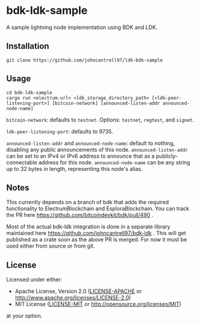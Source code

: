 # bdk-ldk-sample
A sample lightning node implementation using BDK and LDK.

## Installation
```
git clone https://github.com/johncantrell97/ldk-bdk-sample
```

## Usage
```
cd bdk-ldk-sample
cargo run <electrum-url> <ldk_storage_directory_path> [<ldk-peer-listening-port>] [bitcoin-network] [announced-listen-addr announced-node-name]
```
`bitcoin-network`: defaults to `testnet`. Options: `testnet`, `regtest`, and `signet`.

`ldk-peer-listening-port`: defaults to 9735.

`announced-listen-addr` and `announced-node-name`: default to nothing, disabling any public announcements of this node.
`announced-listen-addr` can be set to an IPv4 or IPv6 address to announce that as a publicly-connectable address for this node.
`announced-node-name` can be any string up to 32 bytes in length, representing this node's alias.

## Notes

This currently depends on a branch of bdk that adds the required functionality to ElectrumBlockchain and EsploraBlockchain.  You can track the PR here https://github.com/bitcoindevkit/bdk/pull/490 .

Most of the actual bdk-ldk integration is done in a separate library maintained here https://github.com/johncantrell97/bdk-ldk . This will get published as a crate soon as the above PR is merged.  For now it must be used either from source or from git.

## License

Licensed under either:

 * Apache License, Version 2.0 ([LICENSE-APACHE](LICENSE-APACHE) or http://www.apache.org/licenses/LICENSE-2.0)
 * MIT License ([LICENSE-MIT](LICENSE-MIT) or http://opensource.org/licenses/MIT)

at your option.